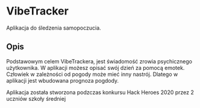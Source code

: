 # VibeTracker

Aplikacja do śledzenia samopoczucia.

## Opis

Podstawowym celem VibeTrackera, jest świadomość zrowia psychicznego użytkownika. 
W aplikacji możesz opisać swój dzień za pomocą emotek. 
Człowiek w zależności od pogody może mieć inny nastrój. Dlatego w aplikacji jest wbudowana prognoza pogdody.


Aplikacja została stworzona podzczas konkursu Hack Heroes 2020 przez 2 uczniów szkoły średniej

